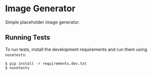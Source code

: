 # Image Generator

Simple placeholder image generator.

## Running Tests

To run tests, install the development requirements and run them using
`nosetests`:

```
$ pip install -r requirements.dev.txt
$ nosetests
```
